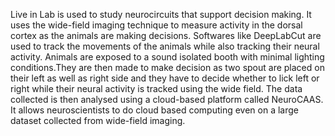 Live in Lab is used to study neurocircuits that support decision making. It uses the wide-field imaging technique to measure activity in the dorsal cortex as the animals are making decisions.
Softwares like DeepLabCut are used to track the movements of the animals while also tracking their neural activity.
Animals are exposed to a sound isolated booth with minimal lighting conditions.They are then made to make decision as two spout are placed on their left as well as right side and they have to decide whether to lick left or right while their neural activity is tracked using the wide field.
The data collected is then analysed using a cloud-based platform called NeuroCAAS. It allows neuroscientists to do cloud based computing even on a large dataset collected from wide-field imaging.